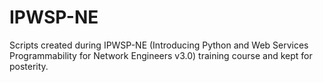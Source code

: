 # IPWSP-NE

Scripts created during IPWSP-NE (Introducing Python and Web Services Programmability for Network Engineers v3.0) training course and kept for posterity.
